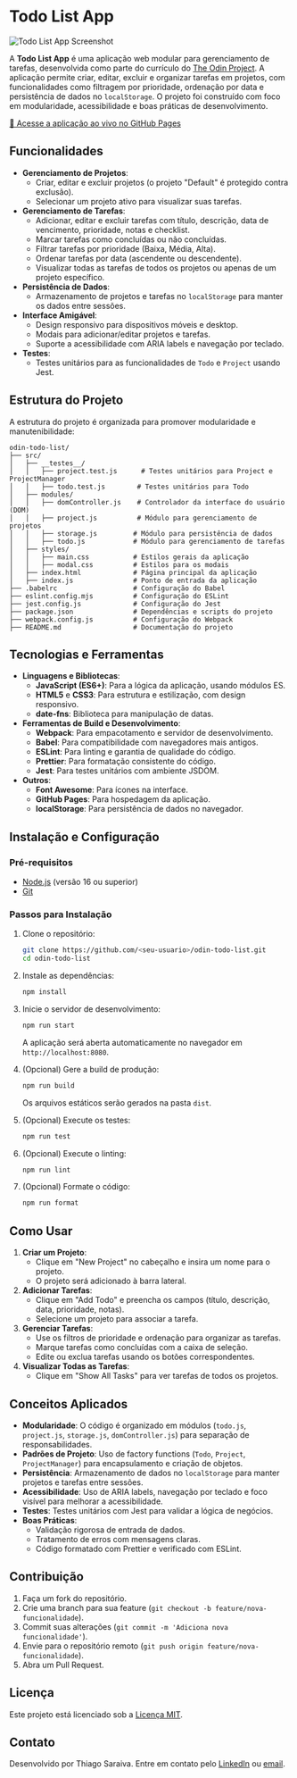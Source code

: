 # Todo List App

![Todo List App Screenshot](https://via.placeholder.com/800x400.png?text=Todo+List+App+Screenshot) <!-- Substitua por um screenshot real do projeto -->

A **Todo List App** é uma aplicação web modular para gerenciamento de tarefas, desenvolvida como parte do currículo do [The Odin Project](https://www.theodinproject.com/). A aplicação permite criar, editar, excluir e organizar tarefas em projetos, com funcionalidades como filtragem por prioridade, ordenação por data e persistência de dados no `localStorage`. O projeto foi construído com foco em modularidade, acessibilidade e boas práticas de desenvolvimento.

[🔗 Acesse a aplicação ao vivo no GitHub Pages](https://Thisaraiva.github.io/odin-todo-list)

## Funcionalidades

- **Gerenciamento de Projetos**:
  - Criar, editar e excluir projetos (o projeto "Default" é protegido contra exclusão).
  - Selecionar um projeto ativo para visualizar suas tarefas.
- **Gerenciamento de Tarefas**:
  - Adicionar, editar e excluir tarefas com título, descrição, data de vencimento, prioridade, notas e checklist.
  - Marcar tarefas como concluídas ou não concluídas.
  - Filtrar tarefas por prioridade (Baixa, Média, Alta).
  - Ordenar tarefas por data (ascendente ou descendente).
  - Visualizar todas as tarefas de todos os projetos ou apenas de um projeto específico.
- **Persistência de Dados**:
  - Armazenamento de projetos e tarefas no `localStorage` para manter os dados entre sessões.
- **Interface Amigável**:
  - Design responsivo para dispositivos móveis e desktop.
  - Modais para adicionar/editar projetos e tarefas.
  - Suporte a acessibilidade com ARIA labels e navegação por teclado.
- **Testes**:
  - Testes unitários para as funcionalidades de `Todo` e `Project` usando Jest.

## Estrutura do Projeto

A estrutura do projeto é organizada para promover modularidade e manutenibilidade:

```
odin-todo-list/
├── src/
│   ├── __testes__/
│   │   ├── project.test.js      # Testes unitários para Project e ProjectManager
│   │   ├── todo.test.js        # Testes unitários para Todo
│   ├── modules/
│   │   ├── domController.js    # Controlador da interface do usuário (DOM)
│   │   ├── project.js          # Módulo para gerenciamento de projetos
│   │   ├── storage.js         # Módulo para persistência de dados
│   │   ├── todo.js            # Módulo para gerenciamento de tarefas
│   ├── styles/
│   │   ├── main.css           # Estilos gerais da aplicação
│   │   ├── modal.css          # Estilos para os modais
│   ├── index.html             # Página principal da aplicação
│   ├── index.js               # Ponto de entrada da aplicação
├── .babelrc                   # Configuração do Babel
├── eslint.config.mjs          # Configuração do ESLint
├── jest.config.js             # Configuração do Jest
├── package.json               # Dependências e scripts do projeto
├── webpack.config.js          # Configuração do Webpack
├── README.md                  # Documentação do projeto
```

## Tecnologias e Ferramentas

- **Linguagens e Bibliotecas**:
  - **JavaScript (ES6+)**: Para a lógica da aplicação, usando módulos ES.
  - **HTML5** e **CSS3**: Para estrutura e estilização, com design responsivo.
  - **date-fns**: Biblioteca para manipulação de datas.
- **Ferramentas de Build e Desenvolvimento**:
  - **Webpack**: Para empacotamento e servidor de desenvolvimento.
  - **Babel**: Para compatibilidade com navegadores mais antigos.
  - **ESLint**: Para linting e garantia de qualidade do código.
  - **Prettier**: Para formatação consistente do código.
  - **Jest**: Para testes unitários com ambiente JSDOM.
- **Outros**:
  - **Font Awesome**: Para ícones na interface.
  - **GitHub Pages**: Para hospedagem da aplicação.
  - **localStorage**: Para persistência de dados no navegador.

## Instalação e Configuração

### Pré-requisitos
- [Node.js](https://nodejs.org/) (versão 16 ou superior)
- [Git](https://git-scm.com/)

### Passos para Instalação
1. Clone o repositório:
   ```bash
   git clone https://github.com/<seu-usuario>/odin-todo-list.git
   cd odin-todo-list
   ```
2. Instale as dependências:
   ```bash
   npm install
   ```
3. Inicie o servidor de desenvolvimento:
   ```bash
   npm run start
   ```
   A aplicação será aberta automaticamente no navegador em `http://localhost:8080`.

4. (Opcional) Gere a build de produção:
   ```bash
   npm run build
   ```
   Os arquivos estáticos serão gerados na pasta `dist`.

5. (Opcional) Execute os testes:
   ```bash
   npm run test
   ```

6. (Opcional) Execute o linting:
   ```bash
   npm run lint
   ```

7. (Opcional) Formate o código:
   ```bash
   npm run format
   ```

## Como Usar

1. **Criar um Projeto**:
   - Clique em "New Project" no cabeçalho e insira um nome para o projeto.
   - O projeto será adicionado à barra lateral.
2. **Adicionar Tarefas**:
   - Clique em "Add Todo" e preencha os campos (título, descrição, data, prioridade, notas).
   - Selecione um projeto para associar a tarefa.
3. **Gerenciar Tarefas**:
   - Use os filtros de prioridade e ordenação para organizar as tarefas.
   - Marque tarefas como concluídas com a caixa de seleção.
   - Edite ou exclua tarefas usando os botões correspondentes.
4. **Visualizar Todas as Tarefas**:
   - Clique em "Show All Tasks" para ver tarefas de todos os projetos.

## Conceitos Aplicados

- **Modularidade**: O código é organizado em módulos (`todo.js`, `project.js`, `storage.js`, `domController.js`) para separação de responsabilidades.
- **Padrões de Projeto**: Uso de factory functions (`Todo`, `Project`, `ProjectManager`) para encapsulamento e criação de objetos.
- **Persistência**: Armazenamento de dados no `localStorage` para manter projetos e tarefas entre sessões.
- **Acessibilidade**: Uso de ARIA labels, navegação por teclado e foco visível para melhorar a acessibilidade.
- **Testes**: Testes unitários com Jest para validar a lógica de negócios.
- **Boas Práticas**:
  - Validação rigorosa de entrada de dados.
  - Tratamento de erros com mensagens claras.
  - Código formatado com Prettier e verificado com ESLint.

## Contribuição

1. Faça um fork do repositório.
2. Crie uma branch para sua feature (`git checkout -b feature/nova-funcionalidade`).
3. Commit suas alterações (`git commit -m 'Adiciona nova funcionalidade'`).
4. Envie para o repositório remoto (`git push origin feature/nova-funcionalidade`).
5. Abra um Pull Request.

## Licença

Este projeto está licenciado sob a [Licença MIT](LICENSE).

## Contato

Desenvolvido por Thiago Saraiva. Entre em contato pelo [LinkedIn](https://www.linkedin.com/in/thiago-saraiva-34a7895a/) ou [email](mailto:thiagofreitassaraiva@yahoo.com.br).